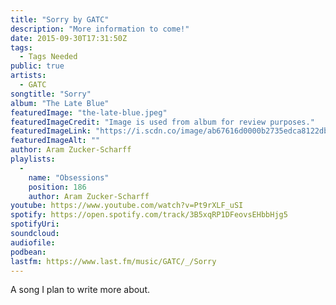 ```yaml
---
title: "Sorry by GATC"
description: "More information to come!"
date: 2015-09-30T17:31:50Z
tags:
  - Tags Needed
public: true
artists:
  - GATC
songtitle: "Sorry"
album: "The Late Blue"
featuredImage: "the-late-blue.jpeg"
featuredImageCredit: "Image is used from album for review purposes."
featuredImageLink: "https://i.scdn.co/image/ab67616d0000b2735edca8122dbd9c9c09a69acc"
featuredImageAlt: ""
author: Aram Zucker-Scharff
playlists:
  -
    name: "Obsessions"
    position: 186
    author: Aram Zucker-Scharff
youtube: https://www.youtube.com/watch?v=Pt9rXLF_uSI
spotify: https://open.spotify.com/track/3B5xqRP1DFeovsEHbbHjg5
spotifyUri: 
soundcloud:
audiofile:
podbean:
lastfm: https://www.last.fm/music/GATC/_/Sorry
---
```


A song I plan to write more about.
		